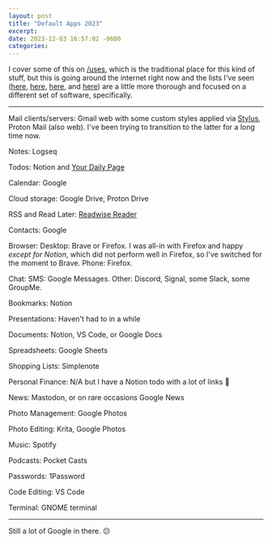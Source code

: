 ```yaml
---
layout: post
title: "Default Apps 2023"
excerpt:
date: 2023-12-03 16:57:02 -0600
categories:
---
```


I cover some of this on [/uses](/uses), which is the traditional place for this kind of stuff, but this is going around the internet right now and the lists I've seen ([here](https://rknight.me/app-defaults/), [here](https://mattcool.tech/posts/default-apps-2023/), [here](https://chriscoyier.net/2023/11/25/default-apps-2023/), and [here](https://labnotes.org/default-apps-2023/)) are a little more thorough and focused on a different set of software, specifically.

---

Mail clients/servers: Gmail web with some custom styles applied via [Stylus](https://github.com/openstyles/stylus), Proton Mail (also web). I've been trying to transition to the latter for a long time now.

Notes: Logseq

Todos: Notion and [Your Daily Page](https://yourdaily.page/)

Calendar: Google

Cloud storage: Google Drive, Proton Drive

RSS and Read Later: [Readwise Reader](https://readwise.io/read)

Contacts: Google

Browser: Desktop: Brave or Firefox. I was all-in with Firefox and happy _except for Notion_, which did not perform well in Firefox, so I've switched for the moment to Brave. Phone: Firefox.

Chat: SMS: Google Messages. Other: Discord, Signal, some Slack, some GroupMe.

Bookmarks: Notion

Presentations: Haven't had to in a while

Documents: Notion, VS Code, or Google Docs

Spreadsheets: Google Sheets

Shopping Lists: Simplenote

Personal Finance: N/A but I have a Notion todo with a lot of links 😬

News: Mastodon, or on rare occasions Google News

Photo Management: Google Photos

Photo Editing: Krita, Google Photos

Music: Spotify

Podcasts: Pocket Casts

Passwords: 1Password

Code Editing: VS Code

Terminal: GNOME terminal

---

Still a lot of Google in there. 😕
